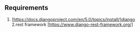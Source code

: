 ## Requirements
1. [https://docs.djangoproject.com/en/5.0/topics/install/]django <br>
2.rest framework [https://www.django-rest-framework.org/]
